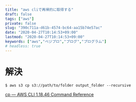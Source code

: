 ```yaml
---
title: "aws cliで再帰的に取得する"
draft: false
tags: ["aws"]
private: false
slug: "390c711a-d61b-4574-bc64-aa15b74e57ac"
date: "2020-04-27T10:14:53+09:00"
lastmod: "2020-04-27T10:14:53+09:00"
keywords: ["aws","ベジプロ","プログ","プログラム"]
# headless: true
---
```


# 解決
```
$ aws s3 cp s3://path/to/folder output_folder --recursive
```

[cp — AWS CLI 1.18.46 Command Reference](https://docs.aws.amazon.com/cli/latest/reference/s3/cp.html)

